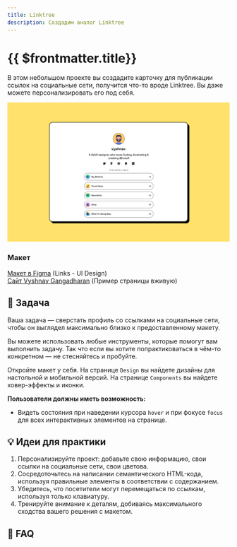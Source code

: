 ```yaml
---
title: Linktree
description: Создадим аналог Linktree
---
```


# {{ $frontmatter.title}}

<ChallengesBadges type="html" />
<ChallengesBadges type="css" />

<Comments />

В этом небольшом проекте вы создадите карточку для публикации ссылок на социальные сети, получится что-то вроде Linktree. Вы даже можете персонализировать его под себя.

![Linktree](./hero.png)

### Макет

[Макет в Figma](https://www.figma.com/community/file/1140170887273934289/links-ui-design) (Links - UI Design)  
[Сайт Vyshnav Gangadharan](https://links.vyshnav.xyz/) (Пример страницы вживую)

## 📝 Задача

Ваша задача — сверстать профиль со ссылками на социальные сети, чтобы он выглядел максимально близко к предоставленному макету.

Вы можете использовать любые инструменты, которые помогут вам выполнить задачу. Так что если вы хотите попрактиковаться в чём-то конкретном — не стесняйтесь и пробуйте.

Откройте макет у себя. На странице `Design` вы найдете дизайны для настольной и мобильной версий. На странице `Components` вы найдете ховер-эффекты и иконки.

**Пользователи должны иметь возможность:**

- Видеть состояния при наведении курсора `hover` и при фокусе `focus` для всех интерактивных элементов на странице.

## 💡 Идеи для практики

1. Персонализируйте проект: добавьте свою информацию, свои ссылки на социальные сети, свои цветова.
2. Сосредоточьтесь на написании семантического HTML-кода, используя правильные элементы в соответствии с содержанием.
3. Убедитесь, что посетители могут перемещаться по ссылкам, используя только клавиатуру.
4. Тренируйте внимание к деталям, добиваясь максимального сходства вашего решения с макетом.

## 🤔 FAQ

<ChallengesAccordion
:items="[
{ question: 'Что делать с решением?', answer: 'Оставьте ссылки на код и на просмотр вашего решения в комментариях' },
{ question: 'Нужна помощь в выполнении задачи?', answer: 'Спрашивайте совета в комментариях ниже' },
{ question: 'Могу ли я использовать этот проект в своём портфолио?', answer: 'Безусловно! Пожалуйста, добавляйте всё, что вы создадите, в своё портфолио. Одна из главных идей создания этой платформы — помочь разработчикам пополнить портфолио профессионально выглядящими проектами!' },
{ question: 'Есть ли официальное решение, с которым я могу ознакомиться?', answer: 'Мы не предоставляем «официальных» решений для заданий, потому что не существует единственно правильного способа выполнить задание. Вместо этого мы рекомендуем изучать код других участников сообщества. Вы многому научитесь, наблюдая, как другие люди подходили к тем же заданиям, и давая им обратную связь.' },
{ question: 'Получу ли я ревью кода, когда опубликую своё решение?', answer: 'Twep.ru — это сообщество совместного обучения, где каждый может давать друг другу обратную связь. Если вы хотите получить отзывы от сообщества, обязательно задайте конкретный вопрос при отправке своего решения. Чем точнее вы сформулируете свой вопрос, тем выше вероятность получить полезные комментарии от других участников.' },
{ question: 'Могу ли я использовать библиотеки или фреймворки в этих проектах?', answer: 'Конечно! Наши задания включают профессиональные макеты, но никаких ограничений на используемые инструменты нет. Вы можете использовать всё, что вам нравится, чтобы реализовать проект.' },
]"
/>

